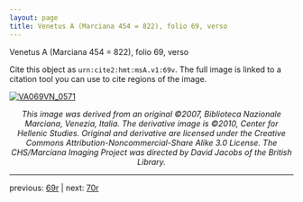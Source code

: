 ```yaml
---
layout: page
title: Venetus A (Marciana 454 = 822), folio 69, verso
---
```


Venetus A (Marciana 454 = 822), folio 69, verso

Cite this object as `urn:cite2:hmt:msA.v1:69v`.  The full image is linked to a citation tool you can use to cite regions of the image.

[![VA069VN_0571](http://www.homermultitext.org/iipsrv?IIIF=/project/homer/pyramidal/deepzoom/hmt/vaimg/2017a/VA069VN_0571.tif/full/800,/0/default.jpg)](http://www.homermultitext.org/ict2/?urn=urn:cite2:hmt:vaimg.2017a:VA069VN_0571) 

<p style="text-align: center; font-style: italic;">This image was derived from an original ©2007, Biblioteca Nazionale Marciana, Venezia, Italia. The derivative image is ©2010, Center for Hellenic Studies. Original and derivative are licensed under the Creative Commons Attribution-Noncommercial-Share Alike 3.0 License. The CHS/Marciana Imaging Project was directed by David Jacobs of the British Library.</p>

---

previous: [69r](../69r/) | next: [70r](../70r/)